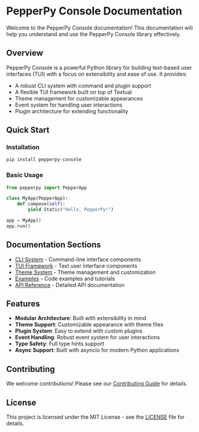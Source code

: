 # PepperPy Console Documentation

Welcome to the PepperPy Console documentation! This documentation will help you understand and use the PepperPy Console library effectively.

## Overview

PepperPy Console is a powerful Python library for building text-based user interfaces (TUI) with a focus on extensibility and ease of use. It provides:

- A robust CLI system with command and plugin support
- A flexible TUI framework built on top of Textual
- Theme management for customizable appearances
- Event system for handling user interactions
- Plugin architecture for extending functionality

## Quick Start

### Installation

```bash
pip install pepperpy-console
```

### Basic Usage

```python
from pepperpy import PepperApp

class MyApp(PepperApp):
    def compose(self):
        yield Static("Hello, PepperPy!")

app = MyApp()
app.run()
```

## Documentation Sections

- [CLI System](cli/index.md) - Command-line interface components
- [TUI Framework](tui/index.md) - Text user interface components
- [Theme System](themes/index.md) - Theme management and customization
- [Examples](examples/index.md) - Code examples and tutorials
- [API Reference](api/index.md) - Detailed API documentation

## Features

- **Modular Architecture**: Built with extensibility in mind
- **Theme Support**: Customizable appearance with theme files
- **Plugin System**: Easy to extend with custom plugins
- **Event Handling**: Robust event system for user interactions
- **Type Safety**: Full type hints support
- **Async Support**: Built with asyncio for modern Python applications

## Contributing

We welcome contributions! Please see our [Contributing Guide](CONTRIBUTING.md) for details.

## License

This project is licensed under the MIT License - see the [LICENSE](LICENSE) file for details. 
